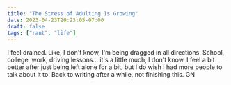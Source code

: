 ```yaml
---
title: "The Stress of Adulting Is Growing"
date: 2023-04-23T20:23:05-07:00
draft: false
tags: ["rant", "life"]
---
```


I feel drained. Like, I don't know, I'm being dragged in all directions. School, college, work, driving lessons... it's a little much, I don't know. I feel a bit better after just being left alone for a bit, but I do wish I had more people to talk about it to. Back to writing after a while, not finishing this. GN
